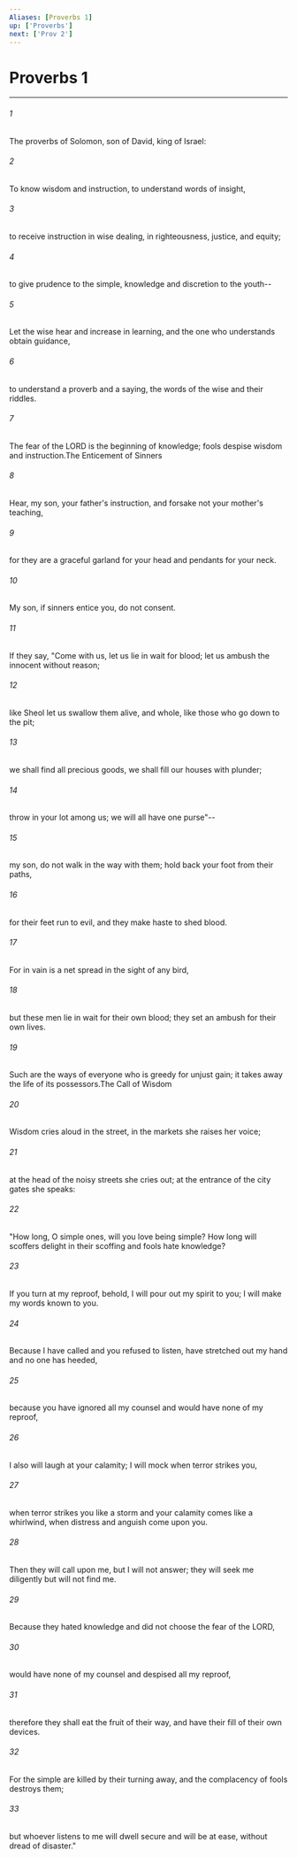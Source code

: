 ```yaml
---
Aliases: [Proverbs 1]
up: ['Proverbs']
next: ['Prov 2']
---
```

# Proverbs 1

***

 

###### 1 
The proverbs of Solomon, son of David, king of Israel:
 
 

###### 2 
To know wisdom and instruction, 
 to understand words of insight, 
 
 

###### 3 
to receive instruction in wise dealing, 
 in righteousness, justice, and equity; 
 
 

###### 4 
to give prudence to the simple, 
 knowledge and discretion to the youth-- 
 
 

###### 5 
Let the wise hear and increase in learning, 
 and the one who understands obtain guidance, 
 
 

###### 6 
to understand a proverb and a saying, 
 the words of the wise and their riddles.
 
 

###### 7 
The fear of the LORD is the beginning of knowledge; 
 fools despise wisdom and instruction.The Enticement of Sinners
 
 

###### 8 
Hear, my son, your father's instruction, 
 and forsake not your mother's teaching, 
 
 

###### 9 
for they are a graceful garland for your head 
 and pendants for your neck. 
 
 

###### 10 
My son, if sinners entice you, 
 do not consent. 
 
 

###### 11 
If they say, "Come with us, let us lie in wait for blood; 
 let us ambush the innocent without reason; 
 
 

###### 12 
like Sheol let us swallow them alive, 
 and whole, like those who go down to the pit; 
 
 

###### 13 
we shall find all precious goods, 
 we shall fill our houses with plunder; 
 
 

###### 14 
throw in your lot among us; 
 we will all have one purse"-- 
 
 

###### 15 
my son, do not walk in the way with them; 
 hold back your foot from their paths, 
 
 

###### 16 
for their feet run to evil, 
 and they make haste to shed blood. 
 
 

###### 17 
For in vain is a net spread 
 in the sight of any bird, 
 
 

###### 18 
but these men lie in wait for their own blood; 
 they set an ambush for their own lives. 
 
 

###### 19 
Such are the ways of everyone who is greedy for unjust gain; 
 it takes away the life of its possessors.The Call of Wisdom
 
 

###### 20 
Wisdom cries aloud in the street, 
 in the markets she raises her voice; 
 
 

###### 21 
at the head of the noisy streets she cries out; 
 at the entrance of the city gates she speaks: 
 
 

###### 22 
"How long, O simple ones, will you love being simple? 
 How long will scoffers delight in their scoffing 
 and fools hate knowledge? 
 
 

###### 23 
If you turn at my reproof, 
 behold, I will pour out my spirit to you; 
 I will make my words known to you. 
 
 

###### 24 
Because I have called and you refused to listen, 
 have stretched out my hand and no one has heeded, 
 
 

###### 25 
because you have ignored all my counsel 
 and would have none of my reproof, 
 
 

###### 26 
I also will laugh at your calamity; 
 I will mock when terror strikes you, 
 
 

###### 27 
when terror strikes you like a storm 
 and your calamity comes like a whirlwind, 
 when distress and anguish come upon you. 
 
 

###### 28 
Then they will call upon me, but I will not answer; 
 they will seek me diligently but will not find me. 
 
 

###### 29 
Because they hated knowledge 
 and did not choose the fear of the LORD, 
 
 

###### 30 
would have none of my counsel 
 and despised all my reproof, 
 
 

###### 31 
therefore they shall eat the fruit of their way, 
 and have their fill of their own devices. 
 
 

###### 32 
For the simple are killed by their turning away, 
 and the complacency of fools destroys them; 
 
 

###### 33 
but whoever listens to me will dwell secure 
 and will be at ease, without dread of disaster."
 
